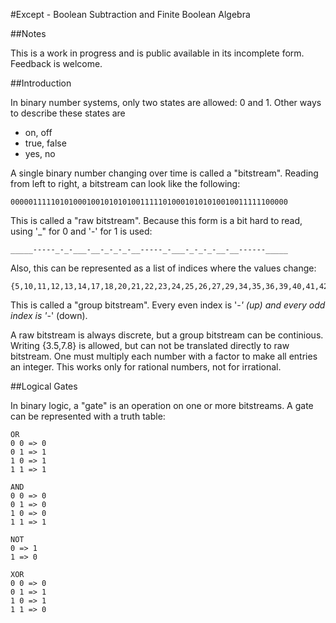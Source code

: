 #Except - Boolean Subtraction and Finite Boolean Algebra

##Notes

This is a work in progress and is public available in its incomplete form.
Feedback is welcome.

##Introduction

In binary number systems, only two states are allowed: 0 and 1.
Other ways to describe these states are
- on, off
- true, false
- yes, no

A single binary number changing over time is called a "bitstream".
Reading from left to right, a bitstream can look like the following:

    00000111110101000100101010100111110100010101010010011111100000

This is called a "raw bitstream".
Because this form is a bit hard to read, using '_" for 0 and '-' for 1 is used:

    _____-----_-_-___-__-_-_-_-__-----_-___-_-_-_-__-__------_____

Also, this can be represented as a list of indices where the values change:

    {5,10,11,12,13,14,17,18,20,21,22,23,24,25,26,27,29,34,35,36,39,40,41,42,43,44,45,46,48,49,51,57}

This is called a "group bitstream".
Every even index is '_-' (up) and every odd index is '-_' (down).

A raw bitstream is always discrete, but a group bitstream can be continious.
Writing {3.5,7.8} is allowed, but can not be translated directly to raw bitstream.
One must multiply each number with a factor to make all entries an integer.
This works only for rational numbers, not for irrational.

##Logical Gates

In binary logic, a "gate" is an operation on one or more bitstreams.
A gate can be represented with a truth table:

    OR
    0 0 => 0
    0 1 => 1
    1 0 => 1
    1 1 => 1

    AND
    0 0 => 0
    0 1 => 0
    1 0 => 0
    1 1 => 1

    NOT
    0 => 1
    1 => 0

    XOR
    0 0 => 0
    0 1 => 1
    1 0 => 1
    1 1 => 0

